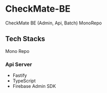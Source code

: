 # CheckMate-BE
CheckMate BE (Admin, Api, Batch) MonoRepo


## Tech Stacks
Mono Repo

### Api Server
- Fastify
- TypeScript
- Firebase Admin SDK
